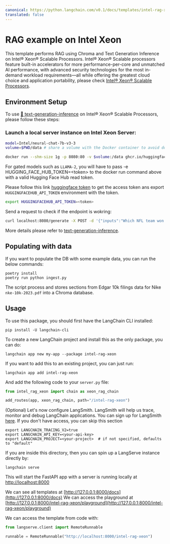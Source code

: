 ```yaml
---
canonical: https://python.langchain.com/v0.1/docs/templates/intel-rag-xeon
translated: false
---
```


# RAG example on Intel Xeon

This template performs RAG using Chroma and Text Generation Inference on Intel® Xeon® Scalable Processors.
Intel® Xeon® Scalable processors feature built-in accelerators for more performance-per-core and unmatched AI performance, with advanced security technologies for the most in-demand workload requirements—all while offering the greatest cloud choice and application portability, please check [Intel® Xeon® Scalable Processors](https://www.intel.com/content/www/us/en/products/details/processors/xeon/scalable.html).

## Environment Setup

To use [🤗 text-generation-inference](https://github.com/huggingface/text-generation-inference) on Intel® Xeon® Scalable Processors, please follow these steps:

### Launch a local server instance on Intel Xeon Server:

```bash
model=Intel/neural-chat-7b-v3-3
volume=$PWD/data # share a volume with the Docker container to avoid downloading weights every run

docker run --shm-size 1g -p 8080:80 -v $volume:/data ghcr.io/huggingface/text-generation-inference:1.4 --model-id $model
```

For gated models such as `LLAMA-2`, you will have to pass -e HUGGING_FACE_HUB_TOKEN=\<token\> to the docker run command above with a valid Hugging Face Hub read token.

Please follow this link [huggingface token](https://huggingface.co/docs/hub/security-tokens) to get the access token ans export `HUGGINGFACEHUB_API_TOKEN` environment with the token.

```bash
export HUGGINGFACEHUB_API_TOKEN=<token>
```

Send a request to check if the endpoint is wokring:

```bash
curl localhost:8080/generate -X POST -d '{"inputs":"Which NFL team won the Super Bowl in the 2010 season?","parameters":{"max_new_tokens":128, "do_sample": true}}'   -H 'Content-Type: application/json'
```

More details please refer to [text-generation-inference](https://github.com/huggingface/text-generation-inference).

## Populating with data

If you want to populate the DB with some example data, you can run the below commands:

```shell
poetry install
poetry run python ingest.py
```

The script process and stores sections from Edgar 10k filings data for Nike `nke-10k-2023.pdf` into a Chroma database.

## Usage

To use this package, you should first have the LangChain CLI installed:

```shell
pip install -U langchain-cli
```

To create a new LangChain project and install this as the only package, you can do:

```shell
langchain app new my-app --package intel-rag-xeon
```

If you want to add this to an existing project, you can just run:

```shell
langchain app add intel-rag-xeon
```

And add the following code to your `server.py` file:

```python
from intel_rag_xeon import chain as xeon_rag_chain

add_routes(app, xeon_rag_chain, path="/intel-rag-xeon")
```

(Optional) Let's now configure LangSmith. LangSmith will help us trace, monitor and debug LangChain applications. You can sign up for LangSmith [here](https://smith.langchain.com/). If you don't have access, you can skip this section

```shell
export LANGCHAIN_TRACING_V2=true
export LANGCHAIN_API_KEY=<your-api-key>
export LANGCHAIN_PROJECT=<your-project>  # if not specified, defaults to "default"
```

If you are inside this directory, then you can spin up a LangServe instance directly by:

```shell
langchain serve
```

This will start the FastAPI app with a server is running locally at
[http://localhost:8000](http://localhost:8000)

We can see all templates at [http://127.0.0.1:8000/docs](http://127.0.0.1:8000/docs)
We can access the playground at [http://127.0.0.1:8000/intel-rag-xeon/playground](http://127.0.0.1:8000/intel-rag-xeon/playground)

We can access the template from code with:

```python
from langserve.client import RemoteRunnable

runnable = RemoteRunnable("http://localhost:8000/intel-rag-xeon")
```